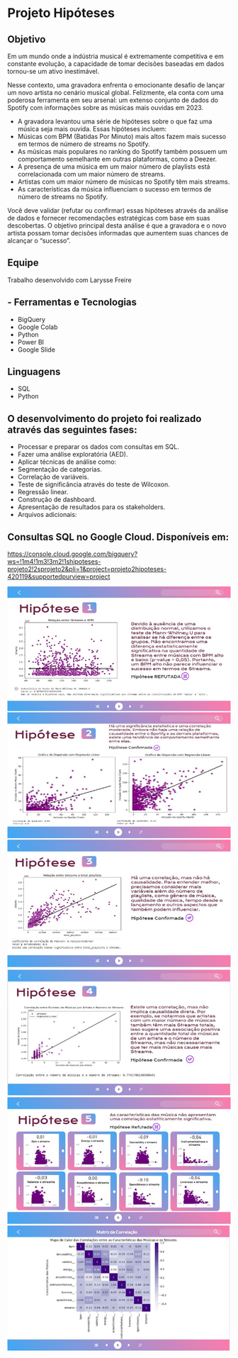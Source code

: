 # Projeto Hipóteses
 
## Objetivo

Em um mundo onde a indústria musical é extremamente competitiva e em constante evolução, a capacidade de tomar decisões baseadas em dados tornou-se um ativo inestimável.

Nesse contexto, uma gravadora enfrenta o emocionante desafio de lançar um novo artista no cenário musical global. Felizmente, ela conta com uma poderosa ferramenta em seu arsenal: um extenso conjunto de dados do Spotify com informações sobre as músicas mais ouvidas em 2023.

- A gravadora levantou uma série de hipóteses sobre o que faz uma música seja mais ouvida. Essas hipóteses incluem:
- Músicas com BPM (Batidas Por Minuto) mais altos fazem mais sucesso em termos de número de streams no Spotify.
- As músicas mais populares no ranking do Spotify também possuem um comportamento semelhante em outras plataformas, como a Deezer.
- A presença de uma música em um maior número de playlists está correlacionada com um maior número de streams.
- Artistas com um maior número de músicas no Spotify têm mais streams.
- As características da música influenciam o sucesso em termos de número de streams no Spotify.

Você deve validar (refutar ou confirmar) essas hipóteses através da análise de dados e fornecer recomendações estratégicas com base em suas descobertas. O objetivo principal desta análise é que a gravadora e o novo artista possam tomar decisões informadas que aumentem suas chances de alcançar o “sucesso”.

## Equipe
Trabalho desenvolvido com Larysse Freire

## - **Ferramentas e Tecnologias**
    
- BigQuery
- Google Colab
- Python
- Power BI
- Google Slide

## Linguagens 

- SQL
- Python

## O desenvolvimento do projeto foi realizado através das seguintes fases:

- Processar e preparar os dados com consultas em SQL.
- Fazer uma análise exploratória (AED).
- Aplicar técnicas de análise como:
- Segmentação de categorias.
- Correlação de variáveis.
- Teste de significância através do teste de Wilcoxon.
- Regressão linear.
- Construção de dashboard.
- Apresentação de resultados para os stakeholders.
- Arquivos adicionais:

## Consultas SQL no Google Cloud. Disponíveis em: 
https://console.cloud.google.com/bigquery?ws=!1m4!1m3!3m2!1shipoteses-projeto2!2sprojeto2&pli=1&project=projeto2hipoteses-420119&supportedpurview=project


![alt text](Imagens/hipotese_1.jpg)
![alt text](Imagens/hipotese_2.jpg)
![alt text](Imagens/hipotese_3.jpg)
![alt text](Imagens/hipotese_4.jpg)
![alt text](Imagens/hipotese_5.jpg)
![alt text](Imagens/matriz_correlacao.jpg)